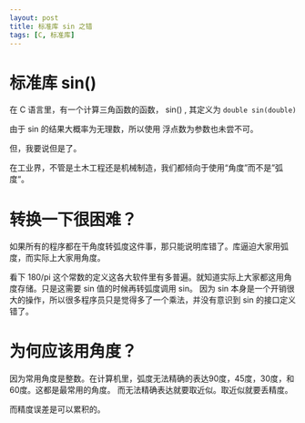 ```yaml
---
layout: post
title: 标准库 sin 之错
tags: [C, 标准库]
---
```


# 标准库 sin()

在 C 语言里，有一个计算三角函数的函数， sin() , 其定义为 ```double sin(double)```

由于 sin 的结果大概率为无理数，所以使用 浮点数为参数也未尝不可。

但，我要说但是了。

在工业界，不管是土木工程还是机械制造，我们都倾向于使用“角度”而不是”弧度“。

# 转换一下很困难？

如果所有的程序都在干角度转弧度这件事，那只能说明库错了。库逼迫大家用弧度，而实际上大家用角度。

看下 180/pi 这个常数的定义这各大软件里有多普遍。就知道实际上大家都这用角度存储。只是这需要 sin 值的时候再转弧度调用 sin。
因为 sin 本身是一个开销很大的操作，所以很多程序员只是觉得多了一个乘法，并没有意识到 sin 的接口定义错了。


# 为何应该用角度？

因为常用角度是整数。在计算机里，弧度无法精确的表达90度，45度，30度，和60度。这都是最常用的角度。
而无法精确表达就要取近似。取近似就要丢精度。

而精度误差是可以累积的。

